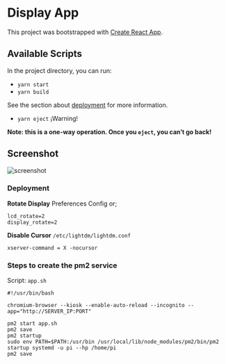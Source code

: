# Display App

This project was bootstrapped with [Create React App](https://github.com/facebook/create-react-app).

## Available Scripts

In the project directory, you can run:

- `yarn start`
- `yarn build`

See the section about [deployment](https://facebook.github.io/create-react-app/docs/deployment) for more information.

- `yarn eject` ¡Warning!

**Note: this is a one-way operation. Once you `eject`, you can’t go back!**

## Screenshot

![screenshot](https://user-images.githubusercontent.com/14354821/118971890-3a44df80-b970-11eb-8f6a-304269c9024b.png)

### Deployment


**Rotate Display**
Preferences Config or;
```
lcd_rotate=2
display_rotate=2
```

**Disable Cursor** `/etc/lightdm/lightdm.conf`
```
xserver-command = X -nocursor
```

### Steps to create the pm2 service


Script: `app.sh `

```
#!/usr/bin/bash

chromium-browser --kiosk --enable-auto-reload --incognito --app="http://SERVER_IP:PORT"
```


```
pm2 start app.sh
pm2 save
pm2 startup
sudo env PATH=$PATH:/usr/bin /usr/local/lib/node_modules/pm2/bin/pm2 startup systemd -u pi --hp /home/pi
pm2 save

```
